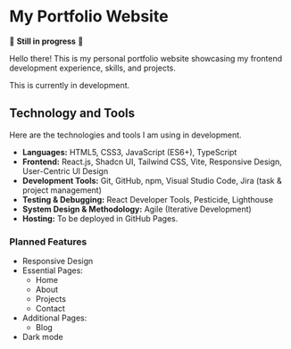 # My Portfolio Website  

🚧 **Still in progress** 🚧

Hello there! This is my personal portfolio website showcasing my frontend development experience, skills, and projects.

This is currently in development.

## **Technology and Tools**  

Here are the technologies and tools I am using in development.

- **Languages:** HTML5, CSS3, JavaScript (ES6+), TypeScript
- **Frontend:** React.js, Shadcn UI, Tailwind CSS, Vite, Responsive Design, User-Centric UI Design
- **Development Tools:** Git, GitHub, npm, Visual Studio Code, Jira (task & project management)
- **Testing & Debugging:** React Developer Tools, Pesticide, Lighthouse
- **System Design & Methodology:** Agile (Iterative Development)
- **Hosting:** To be deployed in GitHub Pages.

### **Planned Features**  

- Responsive Design
- Essential Pages:
  - Home
  - About
  - Projects
  - Contact
- Additional Pages:
  - Blog
- Dark mode
